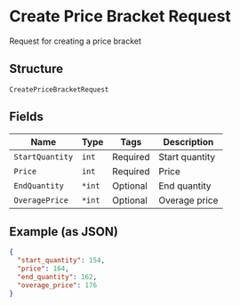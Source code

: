 
# Create Price Bracket Request

Request for creating a price bracket

## Structure

`CreatePriceBracketRequest`

## Fields

| Name | Type | Tags | Description |
|  --- | --- | --- | --- |
| `StartQuantity` | `int` | Required | Start quantity |
| `Price` | `int` | Required | Price |
| `EndQuantity` | `*int` | Optional | End quantity |
| `OveragePrice` | `*int` | Optional | Overage price |

## Example (as JSON)

```json
{
  "start_quantity": 154,
  "price": 164,
  "end_quantity": 162,
  "overage_price": 176
}
```

